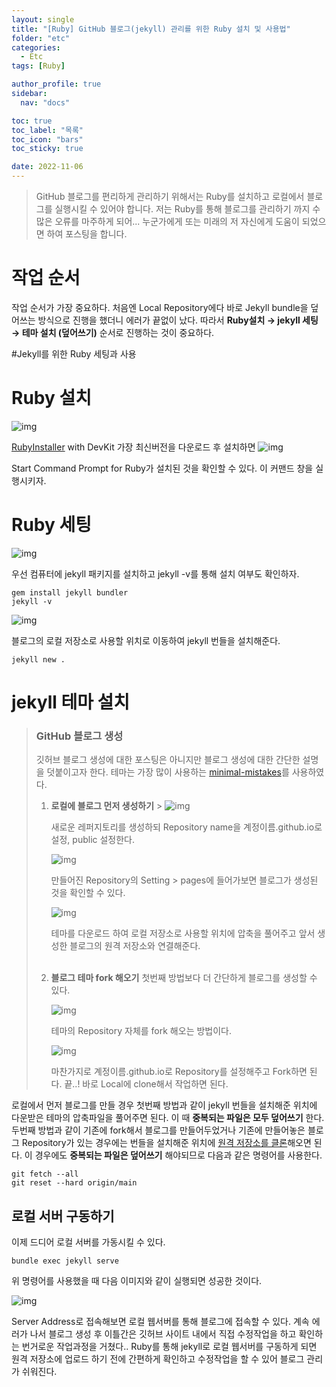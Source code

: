 ```yaml
---
layout: single
title: "[Ruby] GitHub 블로그(jekyll) 관리를 위한 Ruby 설치 및 사용법"
folder: "etc"
categories:
  - Etc
tags: [Ruby]

author_profile: true
sidebar:
  nav: "docs"

toc: true
toc_label: "목록"
toc_icon: "bars"
toc_sticky: true

date: 2022-11-06
---
```


> GitHub 블로그를 편리하게 관리하기 위해서는 Ruby를 설치하고 로컬에서 블로그를 실행시킬 수 있어야 합니다. 저는 Ruby를 통해 블로그를 관리하기 까지 수많은 오류를 마주하게 되어... 누군가에게 또는 미래의 저 자신에게 도움이 되었으면 하여 포스팅을 합니다.

# 작업 순서

작업 순서가 가장 중요하다.
처음엔 Local Repository에다 바로 Jekyll bundle을 덮어쓰는 방식으로 진행을 했더니 에러가 끝없이 났다.
따라서 **Ruby설치 → jekyll 세팅 → 테마 설치 (덮어쓰기)** 순서로 진행하는 것이 중요하다.

#Jekyll를 위한 Ruby 세팅과 사용

# Ruby 설치

![img](https://img1.daumcdn.net/thumb/R1280x0/?scode=mtistory2&fname=https%3A%2F%2Fk.kakaocdn.net%2Fdn%2FdFwYRw%2FbtrQtSLhv62%2FYfRFbJxBwVUXVOkBMsB3C1%2Fimg.png)

[RubyInstaller](https://rubyinstaller.org/downloads/) with DevKit 가장 최신버전을 다운로드 후 설치하면
![img](https://img1.daumcdn.net/thumb/R1280x0/?scode=mtistory2&fname=https%3A%2F%2Fk.kakaocdn.net%2Fdn%2FLU6Pm%2FbtrQz6uJagE%2FkflqzOt9oK8vAMLVx9rYxK%2Fimg.png)

Start Command Prompt for Ruby가 설치된 것을 확인할 수 있다. 이 커맨드 창을 실행시키자.

# Ruby 세팅

![img](https://img1.daumcdn.net/thumb/R1280x0/?scode=mtistory2&fname=https%3A%2F%2Fk.kakaocdn.net%2Fdn%2FbhInrF%2FbtrQywtGVUq%2Fyzkp2BdYYvudhZd6sNOutk%2Fimg.png)

우선 컴퓨터에 jekyll 패키지를 설치하고 jekyll -v를 통해 설치 여부도 확인하자.

```
gem install jekyll bundler
jekyll -v
```

![img](https://img1.daumcdn.net/thumb/R1280x0/?scode=mtistory2&fname=https%3A%2F%2Fk.kakaocdn.net%2Fdn%2FQn9cV%2FbtrQtS5AvPa%2F23EjuQRmxHcXjJi3kQKncK%2Fimg.png)

블로그의 로컬 저장소로 사용할 위치로 이동하여 jekyll 번들을 설치해준다.

```
jekyll new .
```

# jekyll 테마 설치

> ### GitHub 블로그 생성
>
> 깃허브 블로그 생성에 대한 포스팅은 아니지만 블로그 생성에 대한 간단한 설명을 덧붙이고자 한다.
> 테마는 가장 많이 사용하는 [minimal-mistakes](https://github.com/mmistakes/minimal-mistakes)를 사용하였다.
>
> 1.  **로컬에 블로그 먼저 생성하기** > ![img](https://img1.daumcdn.net/thumb/R1280x0/?scode=mtistory2&fname=https%3A%2F%2Fk.kakaocdn.net%2Fdn%2Flld4Y%2FbtrQsGjQMBK%2FGXCozZkibsw3k8A4gksVr0%2Fimg.png)
>
>     새로운 레퍼지토리를 생성하되 Repository name을 계정이름.github.io로 설정, public 설정한다.
>
>     ![img](https://img1.daumcdn.net/thumb/R1280x0/?scode=mtistory2&fname=https%3A%2F%2Fk.kakaocdn.net%2Fdn%2Fd29Umv%2FbtrQrqB3lSH%2FqGdAMlCUCxqP2nDfLUztXk%2Fimg.png)
>
>     만들어진 Repository의 Setting > pages에 들어가보면 블로그가 생성된 것을 확인할 수 있다.
>
>     ![img](https://img1.daumcdn.net/thumb/R1280x0/?scode=mtistory2&fname=https%3A%2F%2Fk.kakaocdn.net%2Fdn%2F8kYz8%2FbtrQuNCMP1W%2FQux9CmvnBlHrz6Zg7BJdn0%2Fimg.png)
>
>     테마를 다운로드 하여 로컬 저장소로 사용할 위치에 압축을 풀어주고 앞서 생성한 블로그의 원격 저장소와 연결해준다. <br /><br />
>
> 2.  **블로그 테마 fork 해오기**
>     첫번째 방법보다 더 간단하게 블로그를 생성할 수 있다.
>
>     ![img](https://img1.daumcdn.net/thumb/R1280x0/?scode=mtistory2&fname=https%3A%2F%2Fk.kakaocdn.net%2Fdn%2FlaFGB%2FbtrQrE7S91d%2F153KKB3wwk1pDWpgrPf9qk%2Fimg.png)
>
>     테마의 Repository 자체를 fork 해오는 방법이다.
>
>     ![img](https://img1.daumcdn.net/thumb/R1280x0/?scode=mtistory2&fname=https%3A%2F%2Fk.kakaocdn.net%2Fdn%2FBvlTo%2FbtrQr2tWLlC%2FstS0XtLko60MoNuSqudwmK%2Fimg.png)
>
>     마찬가지로 계정이름.github.io로 Repository를 설정해주고 Fork하면 된다.
>     끝..! 바로 Local에 clone해서 작업하면 된다.

로컬에서 먼저 블로그를 만들 경우 첫번째 방법과 같이 jekyll 번들을 설치해준 위치에 다운받은 테마의 압축파일을 풀어주면 된다. 이 때 **중복되는 파일은 모두 덮어쓰기** 한다.
두번째 방법과 같이 기존에 fork해서 블로그를 만들어두었거나 기존에 만들어놓은 블로그 Repository가 있는 경우에는 번들을 설치해준 위치에 [원격 저장소를 클론](https://jiaezzang.github.io/git/git-1/)해오면 된다. 이 경우에도 **중복되는 파일은 덮어쓰기** 해야되므로 다음과 같은 명령어를 사용한다.

```
git fetch --all
git reset --hard origin/main
```

## 로컬 서버 구동하기

이제 드디어 로컬 서버를 가동시킬 수 있다.

```
bundle exec jekyll serve
```

위 명령어를 사용했을 때 다음 이미지와 같이 실행되면 성공한 것이다.

![img](https://img1.daumcdn.net/thumb/R1280x0/?scode=mtistory2&fname=https%3A%2F%2Fk.kakaocdn.net%2Fdn%2FbAediV%2FbtrQxbpKLye%2FUxARgwKprevkknaGwU4KA1%2Fimg.png)

Server Address로 접속해보면 로컬 웹서버를 통해 블로그에 접속할 수 있다.
계속 에러가 나서 블로그 생성 후 이틀간은 깃허브 사이트 내에서 직접 수정작업을 하고 확인하는 번거로운 작업과정을 거쳤다.. Ruby를 통해 jekyll로 로컬 웹서버를 구동하게 되면 원격 저장소에 업로드 하기 전에 간편하게 확인하고 수정작업을 할 수 있어 블로그 관리가 쉬워진다.
